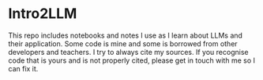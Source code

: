 # Intro2LLM
This repo includes notebooks and notes I use as I learn about LLMs and their application. Some code is mine and some is borrowed from other developers and teachers. I try to always cite my sources. If you recognise code that is yours and is not properly cited, please get in touch with me so I can fix it.
